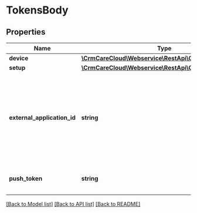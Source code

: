 # TokensBody

## Properties
Name | Type | Description | Notes
------------ | ------------- | ------------- | -------------
**device** | [**\CrmCareCloud\Webservice\RestApi\Client\Model\Device**](Device.md) |  | 
**setup** | [**\CrmCareCloud\Webservice\RestApi\Client\Model\Setup**](Setup.md) |  | 
**external_application_id** | **string** | ID of the external application. More information about external applications and how to get an ID is available in [Authentication section](https://carecloud.readme.io/reference/authentication#external-applications-1) | 
**push_token** | **string** | Push notification token (Apple or Google). | [optional] 

[[Back to Model list]](../../README.md#documentation-for-models) [[Back to API list]](../../README.md#documentation-for-api-endpoints) [[Back to README]](../../README.md)

